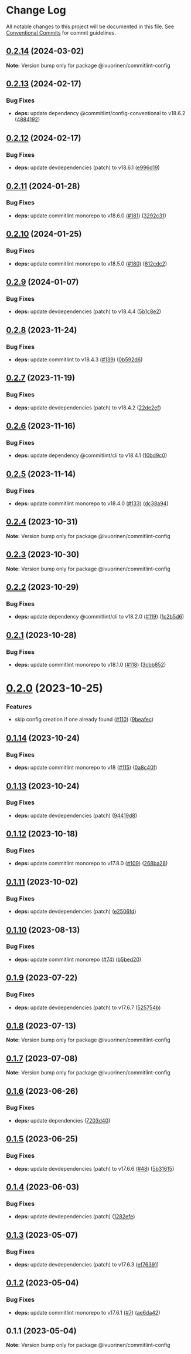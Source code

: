 # Change Log

All notable changes to this project will be documented in this file. See [Conventional Commits](https://conventionalcommits.org) for commit guidelines.

## [0.2.14](https://github.com/ivuorinen/base-configs/compare/@ivuorinen/commitlint-config@0.2.13...@ivuorinen/commitlint-config@0.2.14) (2024-03-02)

**Note:** Version bump only for package @ivuorinen/commitlint-config

## [0.2.13](https://github.com/ivuorinen/base-configs/compare/@ivuorinen/commitlint-config@0.2.12...@ivuorinen/commitlint-config@0.2.13) (2024-02-17)

### Bug Fixes

- **deps:** update dependency @commitlint/config-conventional to v18.6.2 ([4884192](https://github.com/ivuorinen/base-configs/commit/48841924537561baf101b2512ef7d41f79a46351))

## [0.2.12](https://github.com/ivuorinen/base-configs/compare/@ivuorinen/commitlint-config@0.2.11...@ivuorinen/commitlint-config@0.2.12) (2024-02-17)

### Bug Fixes

- **deps:** update devdependencies (patch) to v18.6.1 ([e996d19](https://github.com/ivuorinen/base-configs/commit/e996d191e5d51cb364ea7298ec8ee35722850aa6))

## [0.2.11](https://github.com/ivuorinen/base-configs/compare/@ivuorinen/commitlint-config@0.2.10...@ivuorinen/commitlint-config@0.2.11) (2024-01-28)

### Bug Fixes

- **deps:** update commitlint monorepo to v18.6.0 ([#181](https://github.com/ivuorinen/base-configs/issues/181)) ([3292c31](https://github.com/ivuorinen/base-configs/commit/3292c31f299fee72bc7a1a3350e109a68b44fa3e))

## [0.2.10](https://github.com/ivuorinen/base-configs/compare/@ivuorinen/commitlint-config@0.2.9...@ivuorinen/commitlint-config@0.2.10) (2024-01-25)

### Bug Fixes

- **deps:** update commitlint monorepo to v18.5.0 ([#180](https://github.com/ivuorinen/base-configs/issues/180)) ([612cdc2](https://github.com/ivuorinen/base-configs/commit/612cdc26cd32cb3abfb6b9f74982aa4c4c744402))

## [0.2.9](https://github.com/ivuorinen/base-configs/compare/@ivuorinen/commitlint-config@0.2.8...@ivuorinen/commitlint-config@0.2.9) (2024-01-07)

### Bug Fixes

- **deps:** update devdependencies (patch) to v18.4.4 ([5b1c8e2](https://github.com/ivuorinen/base-configs/commit/5b1c8e213d5c758d9fcecce6b9adfc87354aa915))

## [0.2.8](https://github.com/ivuorinen/base-configs/compare/@ivuorinen/commitlint-config@0.2.7...@ivuorinen/commitlint-config@0.2.8) (2023-11-24)

### Bug Fixes

- **deps:** update commitlint to v18.4.3 ([#139](https://github.com/ivuorinen/base-configs/issues/139)) ([0b592d6](https://github.com/ivuorinen/base-configs/commit/0b592d68881e0d3d305b94d8a8bf5c2594271326))

## [0.2.7](https://github.com/ivuorinen/base-configs/compare/@ivuorinen/commitlint-config@0.2.6...@ivuorinen/commitlint-config@0.2.7) (2023-11-19)

### Bug Fixes

- **deps:** update devdependencies (patch) to v18.4.2 ([22de2ef](https://github.com/ivuorinen/base-configs/commit/22de2efbabd32019afe995c75d460436be1144f6))

## [0.2.6](https://github.com/ivuorinen/base-configs/compare/@ivuorinen/commitlint-config@0.2.5...@ivuorinen/commitlint-config@0.2.6) (2023-11-16)

### Bug Fixes

- **deps:** update dependency @commitlint/cli to v18.4.1 ([10bd9c0](https://github.com/ivuorinen/base-configs/commit/10bd9c035af70011441793248d23736d3b1a2e02))

## [0.2.5](https://github.com/ivuorinen/base-configs/compare/@ivuorinen/commitlint-config@0.2.4...@ivuorinen/commitlint-config@0.2.5) (2023-11-14)

### Bug Fixes

- **deps:** update commitlint monorepo to v18.4.0 ([#133](https://github.com/ivuorinen/base-configs/issues/133)) ([dc38a94](https://github.com/ivuorinen/base-configs/commit/dc38a94b97e655bb90bc620fe4dbe1c281f2c1d5))

## [0.2.4](https://github.com/ivuorinen/base-configs/compare/@ivuorinen/commitlint-config@0.2.3...@ivuorinen/commitlint-config@0.2.4) (2023-10-31)

**Note:** Version bump only for package @ivuorinen/commitlint-config

## [0.2.3](https://github.com/ivuorinen/base-configs/compare/@ivuorinen/commitlint-config@0.2.2...@ivuorinen/commitlint-config@0.2.3) (2023-10-30)

**Note:** Version bump only for package @ivuorinen/commitlint-config

## [0.2.2](https://github.com/ivuorinen/base-configs/compare/@ivuorinen/commitlint-config@0.2.1...@ivuorinen/commitlint-config@0.2.2) (2023-10-29)

### Bug Fixes

- **deps:** update dependency @commitlint/cli to v18.2.0 ([#119](https://github.com/ivuorinen/base-configs/issues/119)) ([1c2b5d6](https://github.com/ivuorinen/base-configs/commit/1c2b5d6faf5d0e78754392c28b157ac58afc73e9))

## [0.2.1](https://github.com/ivuorinen/base-configs/compare/@ivuorinen/commitlint-config@0.2.0...@ivuorinen/commitlint-config@0.2.1) (2023-10-28)

### Bug Fixes

- **deps:** update commitlint monorepo to v18.1.0 ([#118](https://github.com/ivuorinen/base-configs/issues/118)) ([3cbb852](https://github.com/ivuorinen/base-configs/commit/3cbb85289a1599eed3d87927e1bd402520b4d74d))

# [0.2.0](https://github.com/ivuorinen/base-configs/compare/@ivuorinen/commitlint-config@0.1.14...@ivuorinen/commitlint-config@0.2.0) (2023-10-25)

### Features

- skip config creation if one already found ([#110](https://github.com/ivuorinen/base-configs/issues/110)) ([9beafec](https://github.com/ivuorinen/base-configs/commit/9beafec48681768f06ff24029391176d87169261))

## [0.1.14](https://github.com/ivuorinen/base-configs/compare/@ivuorinen/commitlint-config@0.1.13...@ivuorinen/commitlint-config@0.1.14) (2023-10-24)

### Bug Fixes

- **deps:** update commitlint monorepo to v18 ([#115](https://github.com/ivuorinen/base-configs/issues/115)) ([0a8c40f](https://github.com/ivuorinen/base-configs/commit/0a8c40f27d2a3848c58799c5172cdec2604d95d2))

## [0.1.13](https://github.com/ivuorinen/base-configs/compare/@ivuorinen/commitlint-config@0.1.12...@ivuorinen/commitlint-config@0.1.13) (2023-10-24)

### Bug Fixes

- **deps:** update devdependencies (patch) ([94419d8](https://github.com/ivuorinen/base-configs/commit/94419d862b9ff3ce9e77b4265bc28fe322153388))

## [0.1.12](https://github.com/ivuorinen/base-configs/compare/@ivuorinen/commitlint-config@0.1.11...@ivuorinen/commitlint-config@0.1.12) (2023-10-18)

### Bug Fixes

- **deps:** update commitlint monorepo to v17.8.0 ([#109](https://github.com/ivuorinen/base-configs/issues/109)) ([268ba28](https://github.com/ivuorinen/base-configs/commit/268ba2894bcec4619b3136c4f2e9b2b111056b06))

## [0.1.11](https://github.com/ivuorinen/base-configs/compare/@ivuorinen/commitlint-config@0.1.10...@ivuorinen/commitlint-config@0.1.11) (2023-10-02)

### Bug Fixes

- **deps:** update devdependencies (patch) ([e2506fd](https://github.com/ivuorinen/base-configs/commit/e2506fd7c3f92ffdeb0b6c47cd925918aa91b306))

## [0.1.10](https://github.com/ivuorinen/base-configs/compare/@ivuorinen/commitlint-config@0.1.9...@ivuorinen/commitlint-config@0.1.10) (2023-08-13)

### Bug Fixes

- **deps:** update commitlint monorepo ([#74](https://github.com/ivuorinen/base-configs/issues/74)) ([b5bed20](https://github.com/ivuorinen/base-configs/commit/b5bed202f31111e64892bae7be83e5dae6989804))

## [0.1.9](https://github.com/ivuorinen/base-configs/compare/@ivuorinen/commitlint-config@0.1.8...@ivuorinen/commitlint-config@0.1.9) (2023-07-22)

### Bug Fixes

- **deps:** update devdependencies (patch) to v17.6.7 ([525754b](https://github.com/ivuorinen/base-configs/commit/525754bacfaddf883b73a7ec88ed216db752f81c))

## [0.1.8](https://github.com/ivuorinen/base-configs/compare/@ivuorinen/commitlint-config@0.1.7...@ivuorinen/commitlint-config@0.1.8) (2023-07-13)

**Note:** Version bump only for package @ivuorinen/commitlint-config

## [0.1.7](https://github.com/ivuorinen/base-configs/compare/@ivuorinen/commitlint-config@0.1.6...@ivuorinen/commitlint-config@0.1.7) (2023-07-08)

**Note:** Version bump only for package @ivuorinen/commitlint-config

## [0.1.6](https://github.com/ivuorinen/base-configs/compare/@ivuorinen/commitlint-config@0.1.5...@ivuorinen/commitlint-config@0.1.6) (2023-06-26)

### Bug Fixes

- **deps:** update dependencies ([7203d40](https://github.com/ivuorinen/base-configs/commit/7203d40f7ddcf1d5c84e2049bd4c23a837dd6eb6))

## [0.1.5](https://github.com/ivuorinen/base-configs/compare/@ivuorinen/commitlint-config@0.1.4...@ivuorinen/commitlint-config@0.1.5) (2023-06-25)

### Bug Fixes

- **deps:** update devdependencies (patch) to v17.6.6 ([#48](https://github.com/ivuorinen/base-configs/issues/48)) ([5b31615](https://github.com/ivuorinen/base-configs/commit/5b31615647a369b70b7272cf4527d3e8d1fc386a))

## [0.1.4](https://github.com/ivuorinen/base-configs/compare/@ivuorinen/commitlint-config@0.1.3...@ivuorinen/commitlint-config@0.1.4) (2023-06-03)

### Bug Fixes

- **deps:** update devdependencies (patch) ([1282efe](https://github.com/ivuorinen/base-configs/commit/1282efe0e305ec15247b968ec9663275b9a2e8d5))

## [0.1.3](https://github.com/ivuorinen/base-configs/compare/@ivuorinen/commitlint-config@0.1.2...@ivuorinen/commitlint-config@0.1.3) (2023-05-07)

### Bug Fixes

- **deps:** update devdependencies (patch) to v17.6.3 ([ef76391](https://github.com/ivuorinen/base-configs/commit/ef76391d738b84e463ebb3d23bd5b2d025fcfd92))

## [0.1.2](https://github.com/ivuorinen/base-configs/compare/@ivuorinen/commitlint-config@0.1.1...@ivuorinen/commitlint-config@0.1.2) (2023-05-04)

### Bug Fixes

- **deps:** update commitlint monorepo to v17.6.1 ([#7](https://github.com/ivuorinen/base-configs/issues/7)) ([ae6da42](https://github.com/ivuorinen/base-configs/commit/ae6da424492a2a523f33c0bd5d8fd774549646fc))

## 0.1.1 (2023-05-04)

**Note:** Version bump only for package @ivuorinen/commitlint-config
